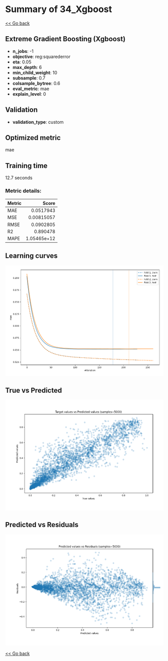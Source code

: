 # Summary of 34_Xgboost

[<< Go back](../README.md)


## Extreme Gradient Boosting (Xgboost)
- **n_jobs**: -1
- **objective**: reg:squarederror
- **eta**: 0.05
- **max_depth**: 6
- **min_child_weight**: 10
- **subsample**: 0.7
- **colsample_bytree**: 0.6
- **eval_metric**: mae
- **explain_level**: 0

## Validation
 - **validation_type**: custom

## Optimized metric
mae

## Training time

12.7 seconds

### Metric details:
| Metric   |       Score |
|:---------|------------:|
| MAE      | 0.0517943   |
| MSE      | 0.00815057  |
| RMSE     | 0.0902805   |
| R2       | 0.890478    |
| MAPE     | 1.05465e+12 |



## Learning curves
![Learning curves](learning_curves.png)
## True vs Predicted

![True vs Predicted](true_vs_predicted.png)


## Predicted vs Residuals

![Predicted vs Residuals](predicted_vs_residuals.png)



[<< Go back](../README.md)
